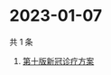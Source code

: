 # 2023-01-07

共 1 条

<!-- BEGIN -->
<!-- 最后更新时间 Sat Jan 07 2023 05:08:11 GMT+0800 (China Standard Time) -->

1. [第十版新冠诊疗方案](https://www.zhihu.com/search?q=第十版新冠诊疗方案)

<!-- END -->
